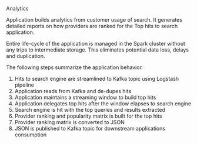 Analytics

Application builds analytics from customer usage of search. It generates detailed reports on how providers are ranked for the Top hits to search application.

Entire life-cycle of the application is managed in the Spark cluster without any trips to intermediate storage. This eliminates potential data loss, delays and duplication.

The following steps summarize the application behavior.

1) Hits to search engine are streamlined to Kafka topic using Logstash pipeline
2) Application reads from Kafka and de-dupes hits
3) Application maintains a streaming window to build top hits
4) Application delegates top hits after the window elapses to search engine
5) Search engine is hit with the top queries and results extracted
6) Provider ranking and popularity matrix is built for the top hits
7) Provider ranking matrix is converted to JSON
8) JSON is published to Kafka topic for downstream applications consumption

